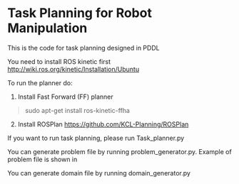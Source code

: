 # Task Planning for Robot Manipulation 
This is the code for task planning designed in PDDL 

You need to install ROS kinetic first http://wiki.ros.org/kinetic/Installation/Ubuntu

To run the planner do:
1. Install Fast Forward (FF) planner

>sudo apt-get install ros-kinetic-ffha

2. Install ROSPlan https://github.com/KCL-Planning/ROSPlan

If you want to run task planning, please run Task_planner.py

You can generate problem file by running problem_generator.py. Example of problem file is shown in 

You can generate domain file by running domain_generator.py


